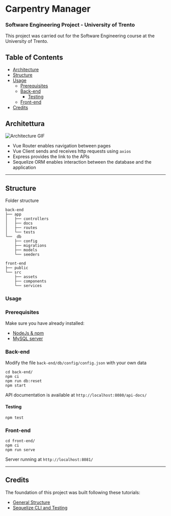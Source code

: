 # Carpentry Manager
### Software Engineering Project - University of Trento
This project was carried out for the Software Engineering course at the University of Trento.

## Table of Contents
- [Architecture](#architecture)
- [Structure](#structure)
- [Usage](#usage)
     - [Prerequisites](#prerequisites)
     - [Back-end](#back-end)
         - [Testing](#testing)
     - [Front-end](#front-end)
- [Credits](#credits)
        

## Architettura

![Architecture GIF](architecture.gif)

- Vue Router enables navigation between pages
- Vue Client sends and receives http requests using `axios`
- Express provides the link to the APIs
- Sequelize ORM enables interaction between the database and the application

---

## Structure
Folder structure
```shell
back-end
├── app
│   ├── controllers
│   ├── docs
│   ├── routes
│   └── tests
└──  db
    ├── config
    ├── migrations
    ├── models
    └── seeders
    
front-end
├── public
└── src 
    ├── assets
    ├── components
    └── services
```
### Usage

### Prerequisites

Make sure you have already installed:
- [NodeJs & npm](https://nodejs.org/en/download/)
- [MySQL server](https://dev.mysql.com/downloads/mysql/)

### Back-end
Modify the file `back-end/db/config/config.json` with your own data
```shell
cd back-end/  
npm ci 
npm run db:reset
npm start
```
API documentation is available at `http://localhost:8080/api-docs/`

#### Testing
```shell
npm test
```

### Front-end
```shell
cd front-end/
npm ci 
npm run serve
```

Server running at `http://localhost:8081/`

---

## Credits

The foundation of this project was built following these tutorials:
- [General Structure](https://www.bezkoder.com/vue-js-node-js-express-mysql-crud-example/)
- [Sequelize CLI and Testing](https://levelup.gitconnected.com/building-an-express-api-with-sequelize-cli-and-unit-testing-882c6875ed59)
